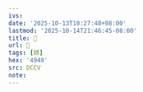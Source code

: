 ```yaml
---
ivs:
date: '2025-10-13T10:27:48+08:00'
lastmod: '2025-10-14T21:46:45-08:00'
title: 􅃯
url: 􅃯
tags: [䥈]
hex: '4948'
src: DCCV
note:
---
```

